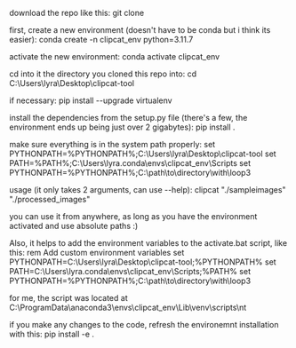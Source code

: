 download the repo like this:
git clone

first, create a new environment (doesn't have to be conda but i think its easier):
conda create -n clipcat_env python=3.11.7

activate the new environment:
conda activate clipcat_env

cd into it the directory you cloned this repo into:
cd C:\Users\lyra\Desktop\clipcat-tool

if necessary:
pip install --upgrade virtualenv

install the dependencies from the setup.py file (there's a few, the environment ends up being just over 2 gigabytes):
pip install .

make sure everything is in the system path properly:
set PYTHONPATH=%PYTHONPATH%;C:\Users\lyra\Desktop\clipcat-tool
set PATH=%PATH%;C:\Users\lyra\.conda\envs\clipcat_env\Scripts
set PYTHONPATH=%PYTHONPATH%;C:\path\to\directory\with\loop3

usage (it only takes 2 arguments, can use --help):
clipcat "./sampleimages" "./processed_images"

you can use it from anywhere, as long as you have the environment activated and use absolute paths :)

Also, it helps to add the environment variables to the activate.bat script, like this:
rem Add custom environment variables
set PYTHONPATH=C:\Users\lyra\Desktop\clipcat-tool;%PYTHONPATH%
set PATH=C:\Users\lyra\.conda\envs\clipcat_env\Scripts;%PATH%
set PYTHONPATH=%PYTHONPATH%;C:\path\to\directory\with\loop3

for me, the script was located at C:\ProgramData\anaconda3\envs\clipcat_env\Lib\venv\scripts\nt

if you make any changes to the code, refresh the environemnt installation with this:
pip install -e .
